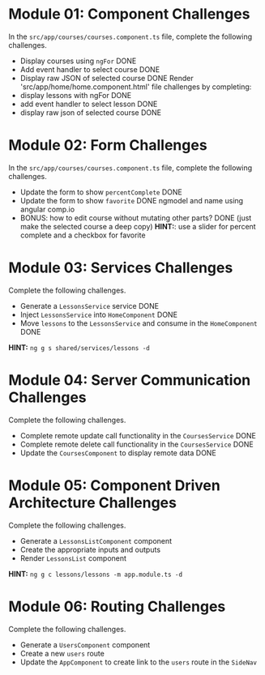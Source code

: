 
# Module 01: Component Challenges
In the `src/app/courses/courses.component.ts` file, complete the following challenges.
- Display courses using `ngFor` DONE
- Add event handler to select course DONE
- Display raw JSON of selected course DONE
Render 'src/app/home/home.component.html' file challenges by completing:
- display lessons with ngFor DONE
- add event handler to select lesson DONE
- display raw json of selected course DONE

# Module 02: Form Challenges
In the `src/app/courses/courses.component.ts` file, complete the following challenges.
- Update the form to show `percentComplete` DONE
- Update the form to show `favorite` DONE ngmodel and name using angular comp.io
- BONUS: how to edit course without mutating other parts? DONE (just make the selected course a deep copy)
**HINT:**: use a slider for percent complete and a checkbox for favorite

# Module 03: Services Challenges
Complete the following challenges.
- Generate a `LessonsService` service DONE
- Inject `LessonsService` into `HomeComponent` DONE
- Move `lessons` to the `LessonsService` and consume in the `HomeComponent` DONE

**HINT:** `ng g s shared/services/lessons -d`

# Module 04: Server Communication Challenges
Complete the following challenges.
- Complete remote update call functionality in the `CoursesService` DONE
- Complete remote delete call functionality in the `CoursesService` DONE
- Update the `CoursesComponent` to display remote data DONE

# Module 05: Component Driven Architecture Challenges
Complete the following challenges.
- Generate a `LessonsListComponent` component  
- Create the appropriate inputs and outputs 
- Render `LessonsList` component 

**HINT:** `ng g c lessons/lessons -m app.module.ts -d`

# Module 06: Routing Challenges
Complete the following challenges.
- Generate a `UsersComponent` component
- Create a new `users` route
- Update the `AppComponent` to create link to the `users` route in the `SideNav`
